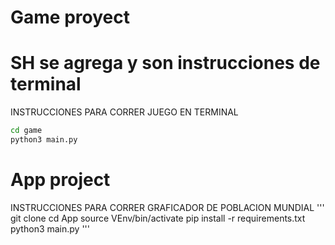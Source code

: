# Game proyect
# SH se agrega y son instrucciones de terminal

INSTRUCCIONES PARA CORRER JUEGO EN TERMINAL
```sh
cd game
python3 main.py
```
# App project
INSTRUCCIONES PARA CORRER GRAFICADOR DE POBLACION MUNDIAL
'''
git clone
cd App
source VEnv/bin/activate
pip install -r requirements.txt
python3 main.py
'''


